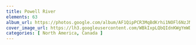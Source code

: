 ```yaml
---
title: Powell River
elements: 63
album_url: https://photos.google.com/album/AF1QipPCR3MqBdKrhi1NOFl6NzJNpkop1fSTIBg8l_i7
cover_image_url: https://lh3.googleusercontent.com/WBkIxpLQbQIdnKWgYmWDivzH4z66FsYG3dms5qTfK8ziiDhShFq-Cdwecm3KdfRUtyERCqv-6Xa9fEsMB3S6MxatsGwLAOcP5baCBz8U5P8q1E011q7wHb0qHbSXV2PVryy_Io9ftnh2aU7wNS9hjgDuLToQCkcuUC6cZaGpZ6nHJSijlGIlhrIKm1XtigtkYhsWzy0ZjReOp5T4rX7ocENnmFiqArhnd4cHc_b7h8Q2AQF30UvYL3DGyybN2dhD_NP4dEZdRfugHNcvhgE__KptEeA_g2hc4TvWLm2zaZMawzvsJvMI_XGAIPUZa2fSbjjuE-9GiuEHbLKqVp2iBvPdhnP84FOomQC3ilWXBIRj-D7a_HRCMR4kYh1UfxgwkV6XgKe96PLZ5cGblzr5TvteYg_yBOME0edcyzDIszA-Gl5OiFSS3X001vnWjITFQKkQ2iU_H9EoZNBytnE-ILq_FCmjTqW7nUjh7QLHSu9FTN2fa-AZeYb0s2mblalJJtiWvMuQiLTntK9tw5u6BHP4idj6aID5wZmSte0OtGHa7CkbKQAvvaVxq12W2EIiqLgfUbaRcw3UmmHCLgLVWkkhbmtalLgvLb-Igj2j6hJZuUwSWQnsMdpF4OcHJvlJ4GsHD2bxGVeY5DUkHquampV-6Q=s195-p-k-no
categories: [ North America, Canada ]
---
```


